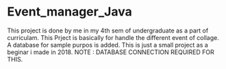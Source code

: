 # Event_manager_Java
This project is done by me in my 4th sem of undergraduate as a part of curriculam.
This Prject is basically for handle the different event of collage.
A database for sample purpos is added.
This is just a small project as a beginar i made in 2018.
NOTE : DATABASE CONNECTION REQUIRED FOR THIS.
